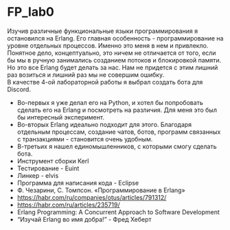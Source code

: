 # FP_lab0
Изучив различные функциональные языки программирования я остановился на Erlang. Его главная особенность - программирование  на уровне отдельных процессов. Именно это меня в нем и привлекло. Понятное дело, концептуально, это ничем не отличается от того, если бы мы в ручную занимались созданием потоков и блокировкой памяти. Но это все Erlang будет делать за нас. Нам не придется с этим лишний раз возиться и лишний раз мы не совершим ошибку.  <br />
В качестве 4-ой лабораторной работы я выбрал создать бота для Discord. <br />
- Во-первых я уже делал его на Python, и хотел бы попробовать сделать его на Erlang и посмотреть на различия. Для меня это был бы интересный эксперимент.
- Во-вторых Erlang идеально подходит для этого. Благодаря отдельным процессам, создание чатов, ботов, программ связанных с транзакциями - становится очень удобным. 
- В-третьих я нашел единомышленников, с которыми смогу сделать бота. 
- Инструмент сборки Kerl
- Тестирование - Euint
- Линкер - elvis
- Программа для написания кода - Eclipse
- Ф. Чезарини, С. Томпсон. «Программирование в Erlang»
- https://habr.com/ru/companies/otus/articles/791312/
- https://habr.com/ru/articles/235719/
- Erlang Programming: A Concurrent Approach to Software Development
- “Изучай Erlang во имя добра!” - Фред Хеберт
